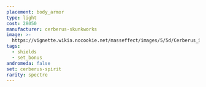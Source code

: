 ```yaml
---
placement: body_armor
type: light
cost: 28050
manufacturer: cerberus-skunkworks
image: >-
  https://vignette.wikia.nocookie.net/masseffect/images/5/5d/Cerberus_Shade_Female.png/revision/latest/scale-to-width-down/350?cb=20160619125819
tags:
  - shields
  - set_bonus
andromeda: false
set: cerberus-spirit
rarity: spectre
---
```

